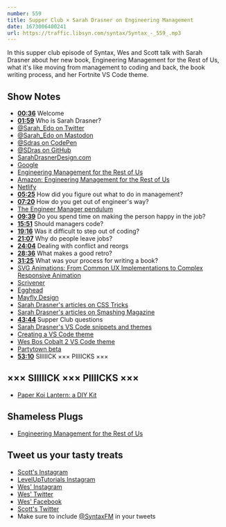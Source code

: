 ```yaml
---
number: 559
title: Supper Club × Sarah Drasner on Engineering Management
date: 1673006400241
url: https://traffic.libsyn.com/syntax/Syntax_-_559_.mp3
---
```


In this supper club episode of Syntax, Wes and Scott talk with Sarah Drasner about her new book, Engineering Management for the Rest of Us, what it's like moving from management to coding and back, the book writing process, and her Fortnite VS Code theme.

## Show Notes

* **[00:36](#t=00:36)** Welcome
* **[01:59](#t=01:59)** Who is Sarah Drasner?
* [@Sarah_Edo on Twitter](https://twitter.com/sarah_edo)
* [@Sarah_Edo on Mastodon](https://hachyderm.io/@sarah_edo)
* [@Sdras on CodePen](https://codepen.io/sdras/)
* [@SDras on GitHub](https://github.com/sdras)
* [SarahDrasnerDesign.com](https://sarahdrasnerdesign.com)
* [Google](https://www.google.com/)
* [Engineering Management for the Rest of Us](https://www.engmanagement.dev)
* [Amazon: Engineering Management for the Rest of Us](https://www.amazon.com/Engineering-Management-Rest-Sarah-Drasner/dp/B0BHX8BQ9C/)
* [Netlify](https://www.netlify.com)
* **[05:25](#t=05:25)** How did you figure out what to do in management?
* **[07:20](#t=07:20)** How do you get out of engineer's way?
* [The Engineer Manager pendulum](https://charity.wtf/2017/05/11/the-engineer-manager-pendulum/)
* **[09:39](#t=09:39)** Do you spend time on making the person happy in the job?
* **[15:51](#t=15:51)** Should managers code?
* **[19:16](#t=19:16)** Was it difficult to step out of coding?
* **[21:07](#t=21:07)** Why do people leave jobs?
* **[24:04](#t=24:04)** Dealing with conflict and reorgs
* **[28:36](#t=28:36)** What makes a good retro?
* **[31:25](#t=31:25)** What was your process for writing a book?
* [SVG Animations: From Common UX Implementations to Complex Responsive Animation](https://www.amazon.com/SVG-Animations-Implementations-Responsive-Animation/dp/1491939702)
* [Scrivener](https://www.literatureandlatte.com/scrivener/overview)
* [Egghead](https://egghead.io)
* [Mayfly Design](https://mayflydesign.com)
* [Sarah Drasner's articles on CSS Tricks](https://css-tricks.com/author/sdrasner/)
* [Sarah Drasner's articles on Smashing Magazine](https://www.smashingmagazine.com/author/sarahdrasner/)
* **[43:44](#t=43:44)** Supper Club questions
* [Sarah Drasner's VS Code snippets and themes](https://marketplace.visualstudio.com/publishers/sdras)
* [Creating a VS Code theme](https://css-tricks.com/creating-a-vs-code-theme/)
* [Wes Bos Cobalt 2 VS Code theme](https://marketplace.visualstudio.com/items?itemName=wesbos.theme-cobalt2)
* [Partytown beta](https://partytown.builder.io)
* **[53:10](#t=53:10)** SIIIIICK ××× PIIIICKS ×××

## ××× SIIIIICK ××× PIIIICKS ×××

* [Paper Koi Lantern: a DIY Kit](https://www.kickstarter.com/projects/yuumei/paper-koi-lantern-a-diy-kit)

## Shameless Plugs

* [Engineering Management for the Rest of Us](https://www.engmanagement.dev)

## Tweet us your tasty treats

* [Scott's Instagram](https://www.instagram.com/stolinski/)
* [LevelUpTutorials Instagram](https://www.instagram.com/LevelUpTutorials/)
* [Wes' Instagram](https://www.instagram.com/wesbos/)
* [Wes' Twitter](https://twitter.com/wesbos)
* [Wes' Facebook](https://www.facebook.com/wesbos.developer)
* [Scott's Twitter](https://twitter.com/stolinski)
* Make sure to include [@SyntaxFM](https://twitter.com/SyntaxFM) in your tweets
